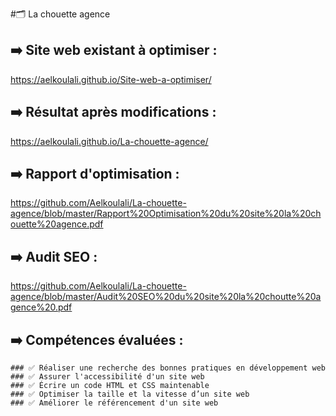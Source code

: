 #🗂️ La chouette agence 

## ➡️ Site web existant à optimiser :
https://aelkoulali.github.io/Site-web-a-optimiser/

## ➡️ Résultat après modifications :
https://aelkoulali.github.io/La-chouette-agence/

## ➡️ Rapport d'optimisation :
https://github.com/Aelkoulali/La-chouette-agence/blob/master/Rapport%20Optimisation%20du%20site%20la%20chouette%20agence.pdf

## ➡️ Audit SEO :
https://github.com/Aelkoulali/La-chouette-agence/blob/master/Audit%20SEO%20du%20site%20la%20choutte%20agence%20.pdf

## ➡️ Compétences évaluées :

    ### ✅ Réaliser une recherche des bonnes pratiques en développement web
    ### ✅ Assurer l'accessibilité d'un site web
    ### ✅ Écrire un code HTML et CSS maintenable
    ### ✅ Optimiser la taille et la vitesse d’un site web
    ### ✅ Améliorer le référencement d'un site web

